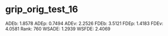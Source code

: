 # grip_orig_test_16

ADEb: 1.8578
ADEp: 0.7494
ADEv: 2.2526
FDEb: 3.5121
FDEp: 1.4183
FDEv: 4.0581
Rank: 760
WSADE: 1.2939
WSFDE: 2.4069